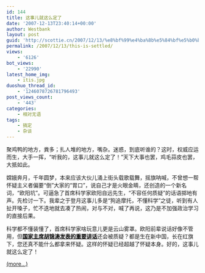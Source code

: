 ```yaml
---
id: 144
title: 这事儿就这么定了
date: '2007-12-13T23:40:14+00:00'
author: Westbank
layout: post
guid: 'http://scottie.cn/2007/12/13/%e8%bf%99%e4%ba%8b%e5%84%bf%e5%b0%b1%e8%bf%99%e4%b9%88%e5%ae%9a%e4%ba%86%ef%bc%81/'
permalink: /2007/12/13/this-is-settled/
views:
    - '6126'
bot_views:
    - '22990'
latest_home_img:
    - itis.jpg
duoshuo_thread_id:
    - '1246078726781796493'
post_views_count:
    - '443'
categories:
    - 相对无语
tags:
    - 搞定
    - 杂谈
---
```


聚鸡鸭的地方，粪多；扎人堆的地方，嘴杂。迷惑，到底听谁的？这时，权威应运而生，大手一挥，“听我的，这事儿就这么定了！”天下大事也罢，鸡毛蒜皮也罢，大抵如此。

嫦娥奔月，千年圆梦，本来应该大伙儿涌上街头载歌载舞，摇旗呐喊，不曾想一帮怀疑主义者偏要“倒”大家的“胃口”，说自己才是火眼金睛，还创造的一个新名词，“欧阳坑”。可逼急了首席科学家欧阳自远先生，“不容任何质疑”的话语掷地有声。先检讨一下。我辈之于登月这事儿多是“狗追摩托，不懂科学”之徒，听到有人扯开嗓子，忙不迭地就去凑了热闹，对与不对，喊了再说，这乃是不加强政治学习的直接后果。

科学都不懂装懂了，首席科学家啥玩意儿更是云山雾罩。欧阳前辈说话好像不管用，但[**<font color="#000000">国家主席胡锦涛发表的重要讲话</font>**](http://news.163.com/07/1212/10/3VGOP9KM00012GBS.html)还会被质疑？都是生在新中国，长在红旗下，您还真不能什么都拿来怀疑。这样的怀疑已经超越了怀疑本身。好的，这事儿就这么定了！

 [<span aria-label="Continue reading 这事儿就这么定了">(more…)</span>](http://farbank.net/2007/12/13/this-is-settled/#more-144)